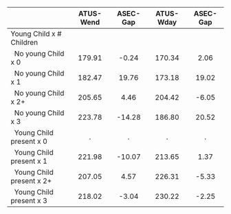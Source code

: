
|                      |    ATUS-Wend |     ASEC-Gap |    ATUS-Wday |     ASEC-Gap |
| -------------------- | :----------: | :----------: | :----------: | :----------: |
| Young Child x # Children |              |              |              |              |
| &nbsp;&nbsp;No young Child x 0 |       179.91 |        -0.24 |       170.34 |         2.06 |
| &nbsp;&nbsp;No young Child x 1 |       182.47 |        19.76 |       173.18 |        19.02 |
| &nbsp;&nbsp;No young Child x 2+ |       205.65 |         4.46 |       204.42 |        -6.05 |
| &nbsp;&nbsp;No young Child x 3 |       223.78 |       -14.28 |       186.80 |        20.52 |
| &nbsp;&nbsp;Young Child present x 0 |            . |            . |            . |            . |
| &nbsp;&nbsp;Young Child present x 1 |       221.98 |       -10.07 |       213.65 |         1.37 |
| &nbsp;&nbsp;Young Child present x 2+ |       207.05 |         4.57 |       226.31 |        -5.33 |
| &nbsp;&nbsp;Young Child present x 3 |       218.02 |        -3.04 |       230.22 |        -2.25 |

